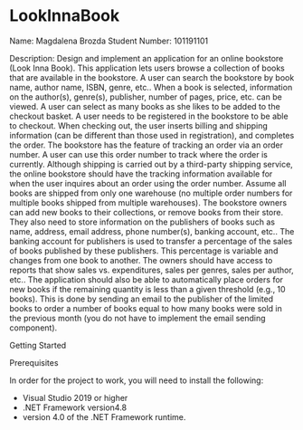 # LookInnaBook

Name: Magdalena Brozda
Student Number: 101191101

Description: Design and implement an application for an online bookstore (Look Inna Book). This application lets users
browse a collection of books that are available in the bookstore. A user can search the bookstore by book name,
author name, ISBN, genre, etc.. When a book is selected, information on the author(s), genre(s), publisher,
number of pages, price, etc. can be viewed. A user can select as many books as she likes to be added to
the checkout basket. A user needs to be registered in the bookstore to be able to checkout. When checking
out, the user inserts billing and shipping information (can be different than those used in registration), and
completes the order. The bookstore has the feature of tracking an order via an order number. A user can
use this order number to track where the order is currently. Although shipping is carried out by a third-party
shipping service, the online bookstore should have the tracking information available for when the user inquires
about an order using the order number. Assume all books are shipped from only one warehouse (no multiple
order numbers for multiple books shipped from multiple warehouses). The bookstore owners can add new books
to their collections, or remove books from their store. They also need to store information on the publishers of
books such as name, address, email address, phone number(s), banking account, etc.. The banking account for
publishers is used to transfer a percentage of the sales of books published by these publishers. This percentage
is variable and changes from one book to another. The owners should have access to reports that show sales
vs. expenditures, sales per genres, sales per author, etc.. The application should also be able to automatically
place orders for new books if the remaining quantity is less than a given threshold (e.g., 10 books). This is done
by sending an email to the publisher of the limited books to order a number of books equal to how many books
were sold in the previous month (you do not have to implement the email sending component).

Getting Started

Prerequisites

In order for the project to work, you will need to install the following:

- Visual Studio 2019 or higher
- .NET Framework version4.8
- version 4.0 of the .NET Framework runtime.


